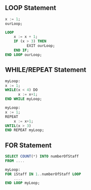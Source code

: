## LOOP Statement
``` sql
x := 1;
ourLoop;

LOOP
    x := x + 1;
    IF (x > 3) THEN
          EXIT ourLoop;
    END IF;
END LOOP ourLoop;
```

## WHILE/REPEAT Statement
``` sql
myLoop:
x := 1;
WHILE(x < 4) DO
      x := x+1;
END WHILE myLoop;

myLoop:
x := 1;
REPEAT
    x := x+1;
UNTIL(x > 3)
END REPEAT myLoop;
```

## FOR Statement
``` sql
SELECT COUNT(*) INTO numberOfStaff
FROM ....

myLoop:
FOR iStaff IN 1..numberOfStaff LOOP
    ....
END LOOP myLoop;
```

